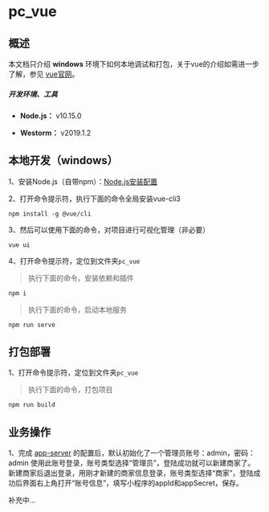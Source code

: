 # pc_vue

## 概述

本文档只介绍 **windows** 环境下如何本地调试和打包，关于vue的介绍如需进一步了解，参见 [vue官网][vue]。

##### 开发环境、工具

- **Node.js：** v10.15.0

- **Westorm：** v2019.1.2

## 本地开发（windows）

1、安装Node.js（自带npm）：[Node.js安装配置](https://www.runoob.com/nodejs/nodejs-install-setup.html)

2、打开命令提示符，执行下面的命令全局安装vue-cli3
```
npm install -g @vue/cli
```

3、然后可以使用下面的命令，对项目进行可视化管理（非必要）
```
vue ui
```

4、打开命令提示符，定位到文件夹`pc_vue`

> 执行下面的命令，安装依赖和插件
```bash
npm i
```

> 执行下面的命令，启动本地服务
```bash
npm run serve
```

## 打包部署
1、打开命令提示符，定位到文件夹`pc_vue`

> 执行下面的命令，打包项目
```bash
npm run build
```

## 业务操作
1、完成 [app-server](https://github.com/ruiyong-lee/weapp-vue-eggjs-shop-demo/blob/master/app-server/README.md) 的配置后，默认初始化了一个管理员账号：admin，密码：admin
使用此账号登录，账号类型选择“管理员”，登陆成功就可以新建商家了。
新建商家后退出登录，用刚才新建的商家信息登录，账号类型选择“商家”，登陆成功后界面右上角打开“账号信息”，填写小程序的appId和appSecret，保存。

补充中...

[vue]: https://cn.vuejs.org/
